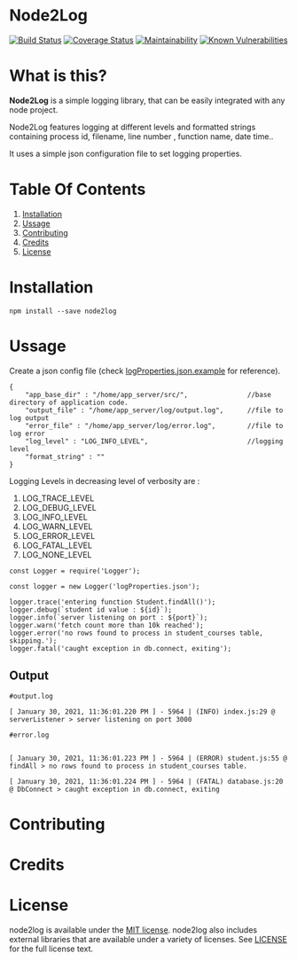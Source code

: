 # Node2Log

[![Build Status](https://travis-ci.com/ankushTripathi/node2log.svg?branch=master)](https://travis-ci.com/ankushTripathi/node2log)
[![Coverage Status](https://coveralls.io/repos/github/ankushTripathi/node2log/badge.svg?branch=master)](https://coveralls.io/github/ankushTripathi/node2log?branch=master)
[![Maintainability](https://api.codeclimate.com/v1/badges/a102b6e0776ac121ae11/maintainability)](https://codeclimate.com/github/ankushTripathi/node2log/maintainability)
[![Known Vulnerabilities](https://snyk.io/test/npm/node2log/1.0.1/badge.svg)](https://snyk.io/test/npm/node2log/1.0.1)

# What is this?

**Node2Log** is a simple logging library, that can be easily integrated with any node project.<br/>

Node2Log features logging at different levels and formatted strings containing process id, filename, line number , function name, date time..<br/>

It uses a simple json configuration file to set logging properties.


# Table Of Contents

1. [Installation](https://github.com/ankushTripathi/node2log#Installtion)
1. [Ussage](https://github.com/ankushTripathi/node2log#Ussage)
1. [Contributing](https://github.com/ankushTripathi/node2log#Contributing)
1. [Credits](https://github.com/ankushTripathi/node2log#Credits)
1. [License](https://github.com/ankushTripathi/node2log#License)

# Installation

`npm install --save node2log`

# Ussage

Create a json config file (check [logProperties.json.example](https://github.com/ankushTripathi/node2log/blob/master/logProperties.json.example) for reference).

```
{
    "app_base_dir" : "/home/app_server/src/",               //base directory of application code.
    "output_file" : "/home/app_server/log/output.log",      //file to log output
    "error_file" : "/home/app_server/log/error.log",        //file to log error
    "log_level" : "LOG_INFO_LEVEL",                         //logging level
    "format_string" : ""
}
```

Logging Levels in decreasing level of verbosity are :
1. LOG_TRACE_LEVEL  
1. LOG_DEBUG_LEVEL  
1. LOG_INFO_LEVEL  
1. LOG_WARN_LEVEL  
1. LOG_ERROR_LEVEL  
1. LOG_FATAL_LEVEL  
1. LOG_NONE_LEVEL 


```
const Logger = require('Logger');

const logger = new Logger('logProperties.json');

logger.trace('entering function Student.findAll()');
logger.debug(`student id value : ${id}`);
logger.info(`server listening on port : ${port}`);
logger.warn('fetch count more than 10k reached');
logger.error('no rows found to process in student_courses table, skipping.');
logger.fatal('caught exception in db.connect, exiting');

```

## Output

```
#output.log

[ January 30, 2021, 11:36:01.220 PM ] - 5964 | (INFO) index.js:29 @ serverListener > server listening on port 3000

```

```
#error.log


[ January 30, 2021, 11:36:01.223 PM ] - 5964 | (ERROR) student.js:55 @ findAll > no rows found to process in student_courses table.

[ January 30, 2021, 11:36:01.224 PM ] - 5964 | (FATAL) database.js:20 @ DbConnect > caught exception in db.connect, exiting

```

# Contributing

# Credits

# License

node2log is available under the [MIT license](https://opensource.org/licenses/MIT). node2log also includes external libraries that are available under a variety of licenses. See [LICENSE](https://github.com/ankushTripathi/node2log/blob/master/LICENSE) for the full license text.

